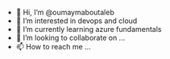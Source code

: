 - 👋 Hi, I’m @oumaymaboutaleb
- 👀 I’m interested in devops and cloud 
- 🌱 I’m currently learning azure fundamentals 
- 💞️ I’m looking to collaborate on ...
- 📫 How to reach me ...

<!---
oumaymaboutaleb/oumaymaboutaleb is a ✨ special ✨ repository because its `README.md` (this file) appears on your GitHub profile.
You can click the Preview link to take a look at your changes.
--->
